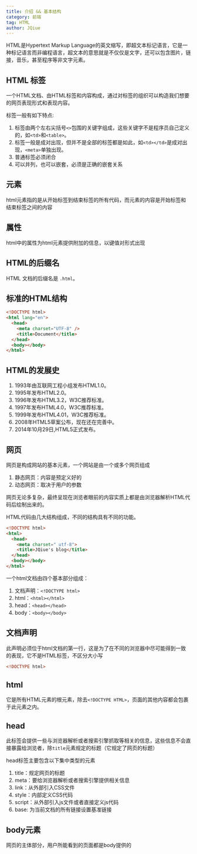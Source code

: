 ```yaml
---
title: 介绍 && 基本结构
category: 前端
tag: HTML
author: JQiue
---
```


HTML是Hypertext Markup Language的英文缩写，即超文本标记语言，它是一种标记语言而非编程语言，超文本的意思就是不仅仅是文字，还可以包含图片，链接，音乐，甚至程序等非文字元素。

## HTML 标签

一个HTML文档、由HTML标签和内容构成，通过对标签的组织可以构造我们想要的网页表现形式和表现内容。

标签一般有如下特点:

1. 标签由两个左右尖括号`<>`包围的关键字组成，这些关键字不是程序员自己定义的，如`<td>`和`<table>`。
2. 标签一般是成对出现，但并不是全部的标签都是如此，如`<td></td>`是成对出现，`<meta>`单独出现。
3. 普通标签必须闭合
4. 可以并列，也可以嵌套，必须是正确的嵌套关系

## 元素

html元素指的是从开始标签到结束标签的所有代码，而元素的内容是开始标签和结束标签之间的内容

## 属性

html中的属性为html元素提供附加的信息，以键值对形式出现

## HTML的后缀名

HTML 文档的后缀名是 `.html`。

## 标准的HTML结构

```html
<!DOCTYPE html>
<html lang="en">
  <head>
    <meta charset="UTF-8" />
    <title>Document</title>
  </head>
  <body></body>
</html>
```

## HTML的发展史

1. 1993年由互联网工程小组发布HTML1.0。
2. 1995年发布HTML2.0。
3. 1996年发布HTML3.2，W3C推荐标准。
4. 1997年发布HTML4.0，W3C推荐标准。
5. 1999年发布HTML4.01，W3C推荐标准。
6. 2008年HTML5草案公布，现在还在完善中。
7. 2014年10月29日,HTML5正式发布。

## 网页

网页是构成网站的基本元素，一个网站是由一个或多个网页组成

1. 静态网页：内容是预定义好的
2. 动态网页：取决于用户的参数

网页无论多复杂，最终呈现在浏览者眼前的内容实质上都是由浏览器解析HTML代码后绘制出来的。

HTML代码由几大结构组成，不同的结构具有不同的功能。

```html
<!DOCTYPE html>
<html>
  <head>
    <meta charset=" utf-8">
    <title>JQiue's blog</title>
  </head>
  <body></body>
</html>
```

一个html文档由四个基本部分组成：

1. 文档声明：`<!DOCTYPE html>`
2. html：`<html></html>`
3. head：`<head></head>`
4. body：`<body></body>`

## 文档声明

此声明必须位于html文档的第一行，这是为了在不同的浏览器中尽可能得到一致的表现，它不是HTML标签，不区分大小写

```html
<!DOCTYPE html>
```

## html

它是所有HTML元素的根元素，除去`<!DOCTYPE HTML>`，页面的其他内容都会包裹于此元素之内。

## head

此标签会提供一些与浏览器解析或者搜索引擎抓取等相关的信息，这些信息不会直接暴露给浏览者，除`title`元素规定的标题（它规定了网页的标题）

head标签主要包含以下集中类型的元素

1. title：规定网页的标题
2. meta：要给浏览器解析或者搜索引擎提供相关信息
3. link：从外部引入CSS文件
4. style：内部定义CSS代码
5. script：从外部引入js文件或者直接定义js代码
6. base: 为当前文档的所有链接设置基准链接

## body元素

网页的主体部分，用户所能看到的页面都是body提供的
